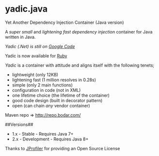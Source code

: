 yadic.java
==========

Yet Another Dependency Injection Container (Java version)

A _super small_ and _lightening fast_ *dependency injection* container for Java written in Java.

*Yadic (.Net) is still on [Google Code](http://code.google.com/p/yadic/)*

Yadic is now available for [Ruby](http://github.com/benbc/yadic.rb)

*Yadic* is a container with attitude and aligns itself with the following tenets;

  * lightweight (only 12KB)
  * lightening fast (1 million resolves in 0.28s)
  * simple (only 2 main functions)
  * configuration in code (not in XML)
  * one lifetime choice (the lifetime of the container)
  * good code design (built in decorator pattern)
  * open (can chain _any_ vendor container)

Maven repo  => http://repo.bodar.com/

##Versions##

 * 1.x - Stable - Requires Java 7+
 * 2.x - Development - Requires Java 8+



Thanks to [JProfiler](http://www.ej-technologies.com/products/jprofiler/overview.html) for providing an Open Source License
